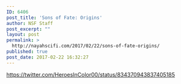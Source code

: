 ```yaml
---
ID: 6406
post_title: 'Sons of Fate: Origins'
author: NSF Staff
post_excerpt: ""
layout: post
permalink: >
  http://nayahscifi.com/2017/02/22/sons-of-fate-origins/
published: true
post_date: 2017-02-22 16:32:27
---
```

https://twitter.com/HeroesInColor00/status/834370943837405185